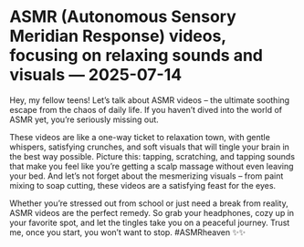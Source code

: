 # ASMR (Autonomous Sensory Meridian Response) videos, focusing on relaxing sounds and visuals — 2025-07-14

Hey, my fellow teens! Let’s talk about ASMR videos – the ultimate soothing escape from the chaos of daily life. If you haven’t dived into the world of ASMR yet, you’re seriously missing out.

These videos are like a one-way ticket to relaxation town, with gentle whispers, satisfying crunches, and soft visuals that will tingle your brain in the best way possible. Picture this: tapping, scratching, and tapping sounds that make you feel like you’re getting a scalp massage without even leaving your bed. And let’s not forget about the mesmerizing visuals – from paint mixing to soap cutting, these videos are a satisfying feast for the eyes.

Whether you’re stressed out from school or just need a break from reality, ASMR videos are the perfect remedy. So grab your headphones, cozy up in your favorite spot, and let the tingles take you on a peaceful journey. Trust me, once you start, you won’t want to stop. #ASMRheaven ✨✨